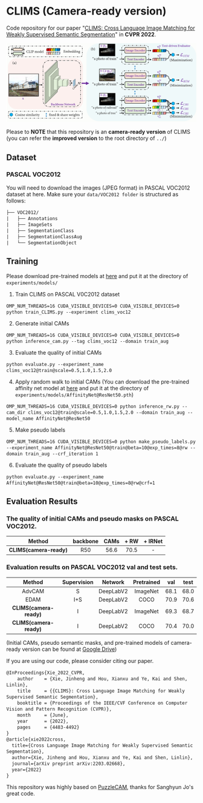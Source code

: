 # CLIMS (Camera-ready version)

Code repository for our paper "[CLIMS: Cross Language Image Matching for Weakly Supervised Semantic Segmentation](https://arxiv.org/abs/2203.02668)" in **CVPR 2022**.

![](clims.png)

Please to **NOTE** that this repository is an **camera-ready version** of CLIMS (you can refer the **improved version** to the root directory of `../`)

## Dataset
### PASCAL VOC2012
You will need to download the images (JPEG format) in PASCAL VOC2012 dataset at here. Make sure your `data/VOC2012 folder` is structured as follows:
```
├── VOC2012/
|   ├── Annotations
|   ├── ImageSets
|   ├── SegmentationClass
|   ├── SegmentationClassAug
|   └── SegmentationObject
```

## Training
Please download pre-trained models at [here](https://drive.google.com/drive/folders/1m5oGDLRHmAYDc893dirb-BSLcomEuT2u?usp=sharing) and put it at the directory of `experiments/models/`
1. Train CLIMS on PASCAL V0C2012 dataset
```
OMP_NUM_THREADS=16 CUDA_VISIBLE_DEVICES=0 CUDA_VISIBLE_DEVICES=0 python train_CLIMS.py --experiment clims_voc12
```
2. Generate initial CAMs
```
OMP_NUM_THREADS=16 CUDA_VISIBLE_DEVICES=0 CUDA_VISIBLE_DEVICES=0 python inference_cam.py --tag clims_voc12 --domain train_aug
```
3. Evaluate the quality of initial CAMs
```
python evaluate.py --experiment_name clims_voc12@train@scale=0.5,1.0,1.5,2.0
```
4. Apply random walk to initial CAMs (You can download the pre-trained affinity net model at [here](https://drive.google.com/drive/folders/1m5oGDLRHmAYDc893dirb-BSLcomEuT2u?usp=sharing) and put it at the directory of `experiments/models/AffinityNet@ResNet50.pth`)
```
OMP_NUM_THREADS=16 CUDA_VISIBLE_DEVICES=0 python inference_rw.py --cam_dir clims_voc12@train@scale=0.5,1.0,1.5,2.0 --domain train_aug --model_name AffinityNet@ResNet50
```
5. Make pseudo labels
```
OMP_NUM_THREADS=16 CUDA_VISIBLE_DEVICES=0 python make_pseudo_labels.py --experiment_name AffinityNet@ResNet50@train@beta=10@exp_times=8@rw --domain train_aug --crf_iteration 1
```
6. Evaluate the quality of pseudo labels
```
python evaluate.py --experiment_name AffinityNet@ResNet50@train@beta=10@exp_times=8@rw@crf=1
```

## Evaluation Results
### The quality of initial CAMs and pseudo masks on PASCAL VOC2012.

| Method    | backbone | CAMs | + RW | + IRNet |
|:---------:|:--------:|:----:|:----:|:----:|
| **CLIMS(camera-ready)** | R50      | 56.6 | 70.5 | - |

### Evaluation results on PASCAL VOC2012 val and test sets.

| Method    | Supervision | Network  | Pretrained  | val  | test |
|:---------:|:-----------:|:----:|:----:|:----:|:----:|
| AdvCAM    | S           | DeepLabV2 |  ImageNet | 68.1 | 68.0 |
| EDAM      | I+S         | DeepLabV2 |  COCO     | 70.9 | 70.6 |
| **CLIMS(camera-ready)** | I     | DeepLabV2 |  ImageNet | 69.3 | 68.7 |
| **CLIMS(camera-ready)** | I     | DeepLabV2 |  COCO     | 70.4 | 70.0 |

(Initial CAMs, pseudo semantic masks, and pre-trained models of camera-ready version can be found at [Google Drive](https://drive.google.com/drive/folders/1njCaolWacqSmw7HVNecwvCAMm7NsCFPq?usp=sharing))

If you are using our code, please consider citing our paper.

```
@InProceedings{Xie_2022_CVPR,
    author    = {Xie, Jinheng and Hou, Xianxu and Ye, Kai and Shen, Linlin},
    title     = {{CLIMS}: Cross Language Image Matching for Weakly Supervised Semantic Segmentation},
    booktitle = {Proceedings of the IEEE/CVF Conference on Computer Vision and Pattern Recognition (CVPR)},
    month     = {June},
    year      = {2022},
    pages     = {4483-4492}
}
@article{xie2022cross,
  title={Cross Language Image Matching for Weakly Supervised Semantic Segmentation},
  author={Xie, Jinheng and Hou, Xianxu and Ye, Kai and Shen, Linlin},
  journal={arXiv preprint arXiv:2203.02668},
  year={2022}
}
```
This repository was highly based on [PuzzleCAM](https://github.com/OFRIN/PuzzleCAM), thanks for Sanghyun Jo's great code.